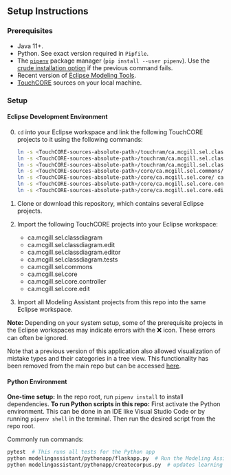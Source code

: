 ## Setup Instructions

### Prerequisites

* Java 11+. <!-- Exact version TBD after mavenization, 17 in the future -->
* Python. See exact version required in `Pipfile`.
* The [`pipenv`](https://pipenv.pypa.io/) package manager (`pip install --user pipenv`).
  Use the [crude installation option](https://pipenv.pypa.io/en/latest/install/#crude-installation-of-pipenv)
  if the previous command fails.
* Recent version of
[Eclipse Modeling Tools](https://www.eclipse.org/downloads/packages/).
* [TouchCORE](https://bitbucket.org/mcgillram/touchram/src/master/)
sources on your local machine. <!-- To be reviewed after mavenization -->

### Setup

#### Eclipse Development Environment

0. `cd` into your Eclipse workspace and link the following TouchCORE projects to it using the following commands:
   ```bash
   ln -s <TouchCORE-sources-absolute-path>/touchram/ca.mcgill.sel.classdiagram/ ca.mcgill.sel.classdiagram
   ln -s <TouchCORE-sources-absolute-path>/touchram/ca.mcgill.sel.classdiagram.edit/ ca.mcgill.sel.classdiagram.edit
   ln -s <TouchCORE-sources-absolute-path>/touchram/ca.mcgill.sel.classdiagram.tests/ ca.mcgill.sel.classdiagram.tests
   ln -s <TouchCORE-sources-absolute-path>/core/ca.mcgill.sel.commons/ ca.mcgill.sel.commons
   ln -s <TouchCORE-sources-absolute-path>/core/ca.mcgill.sel.core/ ca.mcgill.sel.core
   ln -s <TouchCORE-sources-absolute-path>/core/ca.mcgill.sel.core.controller/ ca.mcgill.sel.core.controller
   ln -s <TouchCORE-sources-absolute-path>/core/ca.mcgill.sel.core.edit/ ca.mcgill.sel.core.edit
   ```

1. Clone or download this repository, which contains several Eclipse projects.
2. Import the following TouchCORE projects into your Eclipse
workspace:
   * ca.mcgill.sel.classdiagram
   * ca.mcgill.sel.classdiagram.edit
   * ca.mcgill.sel.classdiagram.editor
   * ca.mcgill.sel.classdiagram.tests
   * ca.mcgill.sel.commons
   * ca.mcgill.sel.core
   * ca.mcgill.sel.core.controller
   * ca.mcgill.sel.core.edit
3. Import all Modeling Assistant projects from this repo into the same Eclipse workspace.

**Note:** Depending on your system setup, some of the prerequisite 
projects in the Eclipse workspaces may indicate errors with the :x: 
icon. These errors can often be ignored.

Note that a previous version of this application also allowed visualization of
mistake types and their categories in a tree view. This functionality has been
removed from the main repo but can be accessed
[here](https://github.com/YounesB-McGill/modeling-assistant/releases/tag/ma-with-all-mistake-types-and-umple-mm).

#### Python Environment

**One-time setup:** In the repo root, run `pipenv install` to install dependencies.
**To run Python scripts in this repo:** First activate the Python environment. This can be done in an IDE like
Visual Studio Code or by running `pipenv shell` in the terminal. Then run the desired script from the repo root.

Commonly run commands:

```bash
pytest  # This runs all tests for the Python app
python modelingassistant/pythonapp/flaskapp.py  # Run the Modeling Assistant Feedback Mechanism backend
python modelingassistant/pythonapp/createcorpus.py  # updates learning corpus from corpus definition file
```
